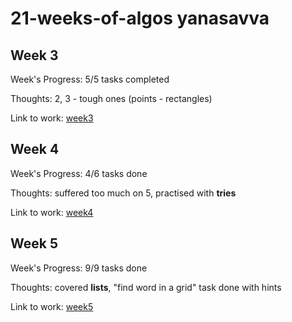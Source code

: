 # 21-weeks-of-algos yanasavva
 
  
## Week 3 

Week's Progress: 5/5 tasks completed

Thoughts: 2, 3 - tough ones (points - rectangles)

Link to work: [week3](https://github.com/yanasavva/21-weeks-of-algos/tree/master/yanasavva/week3)   
  
## Week 4 

Week's Progress: 4/6 tasks done

Thoughts: suffered too much on 5, practised with **tries**

Link to work: [week4](https://github.com/yanasavva/21-weeks-of-algos/tree/master/yanasavva/week4)

## Week 5 

Week's Progress: 9/9 tasks done

Thoughts: covered **lists**, "find word in a grid" task done with hints 

Link to work: [week5](https://github.com/yanasavva/21-weeks-of-algos/tree/master/yanasavva/week5)
